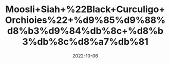 ---
title: 'Moosli+Siah+%22Black+Curculigo+Orchioies%22+%d9%85%d9%88%d8%b3%d9%84%db%8c+%d8%b3%db%8c%d8%a7%db%81'
date: '2022-10-06' 
metatag: '' 
inventory: '0' 
draft: false 
# meta description 
shortDescripton: 'Musli+Siyah+uses%ef%bf%bdexcellent+to+work+against+the+low+libido%2c+erectile+dysfunction+and+low+sperm+count+however+improves+the+semen+quantity.%ef%bf%bd'
description: 'Herb'
longdescription: ''
featured: True
# product Price
price: '40.0'
# Product Short Description
shortDescription: 'Musli+Siyah+uses%ef%bf%bdexcellent+to+work+against+the+low+libido%2c+erectile+dysfunction+and+low+sperm+count+however+improves+the+semen+quantity.%ef%bf%bd'
productID: 'D0D74789-9E2A-ED11-9968-005056B3A416'
type: 'products'
category: 'Herb' 
thumnailproduct: 'https://eraconnect.blob.core.windows.net/product-images/aminsaddiquidawakhana/D0D74789-9E2A-ED11-9968-005056B3A416.webp' 
images:
  - image: 'https://eraconnect.blob.core.windows.net/product-images/aminsaddiquidawakhana/D0D74789-9E2A-ED11-9968-005056B3A416.webp'  
Variants:
---